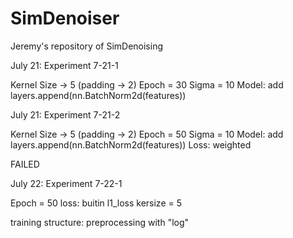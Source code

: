 # SimDenoiser
Jeremy's repository of SimDenoising

July 21: Experiment 7-21-1

Kernel Size -> 5 (padding -> 2)
Epoch = 30
Sigma = 10
Model: add layers.append(nn.BatchNorm2d(features))

July 21: Experiment 7-21-2

Kernel Size -> 5 (padding -> 2)
Epoch = 50
Sigma = 10
Model: add layers.append(nn.BatchNorm2d(features))
Loss: weighted

FAILED

July 22: Experiment 7-22-1

Epoch = 50
loss: buitin l1_loss
kersize = 5




training structure: preprocessing with "log"

